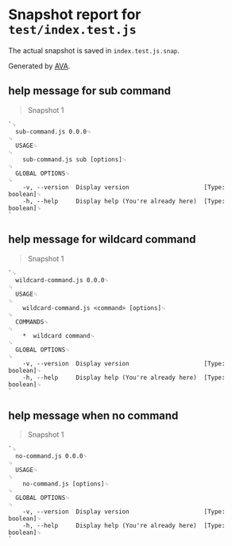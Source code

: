 # Snapshot report for `test/index.test.js`

The actual snapshot is saved in `index.test.js.snap`.

Generated by [AVA](https://ava.li).

## help message for sub command

> Snapshot 1

    `␊
      sub-command.js 0.0.0␊
    ␊
      USAGE␊
    ␊
        sub-command.js sub [options]␊
    ␊
      GLOBAL OPTIONS␊
    ␊
        -v, --version  Display version                     [Type: boolean]␊
        -h, --help     Display help (You're already here)  [Type: boolean]␊
    `

## help message for wildcard command

> Snapshot 1

    `␊
      wildcard-command.js 0.0.0␊
    ␊
      USAGE␊
    ␊
        wildcard-command.js <command> [options]␊
    ␊
      COMMANDS␊
    ␊
        *  wildcard command␊
    ␊
      GLOBAL OPTIONS␊
    ␊
        -v, --version  Display version                     [Type: boolean]␊
        -h, --help     Display help (You're already here)  [Type: boolean]␊
    `

## help message when no command

> Snapshot 1

    `␊
      no-command.js 0.0.0␊
    ␊
      USAGE␊
    ␊
        no-command.js [options]␊
    ␊
      GLOBAL OPTIONS␊
    ␊
        -v, --version  Display version                     [Type: boolean]␊
        -h, --help     Display help (You're already here)  [Type: boolean]␊
    `
